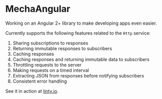 # MechaAngular

Working on an Angular 2+ library to make developing apps even easier.  

Currently supports the following features related to the `Http` service:

1. Sharing subscriptions to responses
2. Returning immutable responses to subscribers
3. Caching responses
4. Caching responses and returning immutable data to subscribers
5. Throttling requests to the server
6. Making requests on a timed interval
7. Extracting JSON from responses before notifying subscribers
8. Consistent error handling

See it in action at [linty.io](http://linty.io/).
